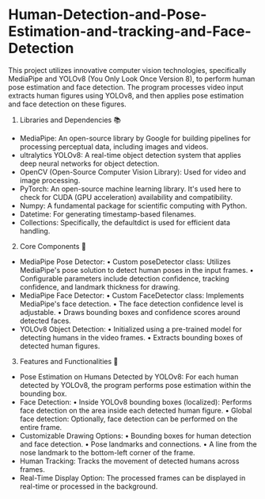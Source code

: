 # Human-Detection-and-Pose-Estimation-and-tracking-and-Face-Detection
This project utilizes innovative computer vision technologies, specifically MediaPipe and YOLOv8 (You Only Look Once Version 8), to perform human pose estimation and face detection. The program processes video input extracts human figures using YOLOv8, and then applies pose estimation and face detection on these figures.



1. Libraries and Dependencies 📚
- MediaPipe: An open-source library by Google for building pipelines for processing perceptual data, including images and videos.
- ultralytics YOLOv8: A real-time object detection system that applies deep neural networks for object detection.
- OpenCV (Open-Source Computer Vision Library): Used for video and image processing.
- PyTorch: An open-source machine learning library. It's used here to check for CUDA (GPU acceleration) availability and compatibility.
- Numpy: A fundamental package for scientific computing with Python.
- Datetime: For generating timestamp-based filenames.
- Collections: Specifically, the defaultdict is used for efficient data handling.


2. Core Components 🧩
- MediaPipe Pose Detector:
• Custom poseDetector class: Utilizes MediaPipe's pose solution to detect human poses in the input frames.
• Configurable parameters include detection confidence, tracking confidence, and landmark thickness for drawing.
- MediaPipe Face Detector:
• Custom FaceDetector class: Implements MediaPipe's face detection.
• The face detection confidence level is adjustable.
• Draws bounding boxes and confidence scores around detected faces.
- YOLOv8 Object Detection:
• Initialized using a pre-trained model for detecting humans in the video frames.
• Extracts bounding boxes of detected human figures.


3. Features and Functionalities 🌈
- Pose Estimation on Humans Detected by YOLOv8: For each human detected by YOLOv8, the program performs pose estimation within the bounding box.
- Face Detection:
• Inside YOLOv8 bounding boxes (localized): Performs face detection on the area inside each detected human figure.
• Global face detection: Optionally, face detection can be performed on the entire frame.
- Customizable Drawing Options:
• Bounding boxes for human detection and face detection.
• Pose landmarks and connections.
• A line from the nose landmark to the bottom-left corner of the frame.
- Human Tracking: Tracks the movement of detected humans across frames.
- Real-Time Display Option: The processed frames can be displayed in real-time or processed in the background.
